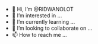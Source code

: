- 👋 Hi, I’m @RIDWANOLOT
- 👀 I’m interested in ...
- 🌱 I’m currently learning ...
- 💞️ I’m looking to collaborate on ...
- 📫 How to reach me ...

<!---
RIDWANOLOT/RIDWANOLOT is a ✨ special ✨ repository because its `README.md` (this file) appears on your GitHub profile.
You can click the Preview link to take a look at your changes.
--->
